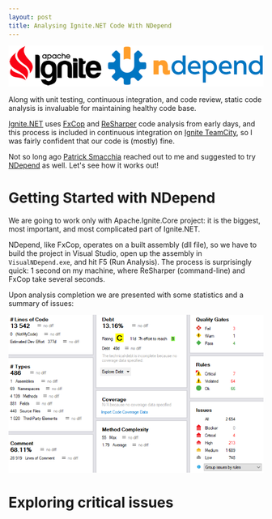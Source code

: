 ```yaml
---
layout: post
title: Analysing Ignite.NET Code With NDepend
---
```


![LINQPad Logo](../images/ignite-ndepend.png)

Along with unit testing, continuous integration, and code review, static code analysis is invaluable for maintaining healthy code base.

[Ignite.NET](https://github.com/apache/ignite/tree/master/modules/platforms/dotnet) uses [FxCop](https://en.wikipedia.org/wiki/FxCop) and [ReSharper](https://www.jetbrains.com/resharper/) code analysis from early days, and this process is included in continuous integration on [Ignite TeamCity](https://ci.ignite.apache.org/viewType.html?buildTypeId=Ignite20Tests_IgnitePlatformNetInspections), so I was fairly confident that our code is (mostly) fine.

Not so long ago [Patrick Smacchia](https://blog.ndepend.com/author/psmacchia/) reached out to me and suggested to try [NDepend](http://www.ndepend.com/) as well. Let's see how it works out!

# Getting Started with NDepend

We are going to work only with Apache.Ignite.Core project: it is the biggest, most important, and most complicated part of Ignite.NET.

NDepend, like FxCop, operates on a built assembly (dll file), so we have to build the project in Visual Studio, 
open up the assembly in `VisualNDepend.exe`, and hit F5 (Run Analysis). The process is surprisingly quick: 1 second on my machine,
where ReSharper (command-line) and FxCop take several seconds.

Upon analysis completion we are presented with some statistics and a summary of issues:

![NDepend Dashboard](../images/NDepend/dashboard.png)

# Exploring critical issues